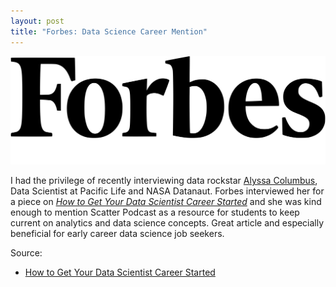 ```yaml
---
layout: post
title: "Forbes: Data Science Career Mention"
---
```


![](https://raw.githubusercontent.com/JavOrraca/Home/gh-pages/assets/img/Forbes.png)

I had the privilege of recently interviewing data rockstar [Alyssa Columbus](https://www.linkedin.com/in/acolum/), Data Scientist at Pacific Life and NASA Datanaut. Forbes interviewed her for a piece on [_How to Get Your Data Scientist Career Started_](https://www.forbes.com/sites/louiscolumbus/2019/04/14/how-to-get-your-data-scientist-career-started/) and she was kind enough to mention Scatter Podcast as a resource for students to keep current on analytics and data science concepts. Great article and especially beneficial for early career data science job seekers.

Source:
* [How to Get Your Data Scientist Career Started](https://www.forbes.com/sites/louiscolumbus/2019/04/14/how-to-get-your-data-scientist-career-started/)
